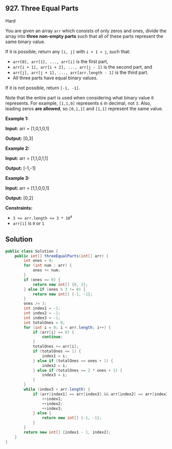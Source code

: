 ## 927\. Three Equal Parts

Hard

You are given an array `arr` which consists of only zeros and ones, divide the array into **three non-empty parts** such that all of these parts represent the same binary value.

If it is possible, return any `[i, j]` with `i + 1 < j`, such that:

*   `arr[0], arr[1], ..., arr[i]` is the first part,
*   `arr[i + 1], arr[i + 2], ..., arr[j - 1]` is the second part, and
*   `arr[j], arr[j + 1], ..., arr[arr.length - 1]` is the third part.
*   All three parts have equal binary values.

If it is not possible, return `[-1, -1]`.

Note that the entire part is used when considering what binary value it represents. For example, `[1,1,0]` represents `6` in decimal, not `3`. Also, leading zeros **are allowed**, so `[0,1,1]` and `[1,1]` represent the same value.

**Example 1:**

**Input:** arr = [1,0,1,0,1]

**Output:** [0,3]

**Example 2:**

**Input:** arr = [1,1,0,1,1]

**Output:** [-1,-1]

**Example 3:**

**Input:** arr = [1,1,0,0,1]

**Output:** [0,2]

**Constraints:**

*   <code>3 <= arr.length <= 3 * 10<sup>4</sup></code>
*   `arr[i]` is `0` or `1`

## Solution

```java
public class Solution {
    public int[] threeEqualParts(int[] arr) {
        int ones = 0;
        for (int num : arr) {
            ones += num;
        }
        if (ones == 0) {
            return new int[] {0, 2};
        } else if (ones % 3 != 0) {
            return new int[] {-1, -1};
        }
        ones /= 3;
        int index1 = -1;
        int index2 = -1;
        int index3 = -1;
        int totalOnes = 0;
        for (int i = 0; i < arr.length; i++) {
            if (arr[i] == 0) {
                continue;
            }
            totalOnes += arr[i];
            if (totalOnes == 1) {
                index1 = i;
            } else if (totalOnes == ones + 1) {
                index2 = i;
            } else if (totalOnes == 2 * ones + 1) {
                index3 = i;
            }
        }
        while (index3 < arr.length) {
            if (arr[index1] == arr[index3] && arr[index2] == arr[index3]) {
                ++index1;
                ++index2;
                ++index3;
            } else {
                return new int[] {-1, -1};
            }
        }
        return new int[] {index1 - 1, index2};
    }
}
```